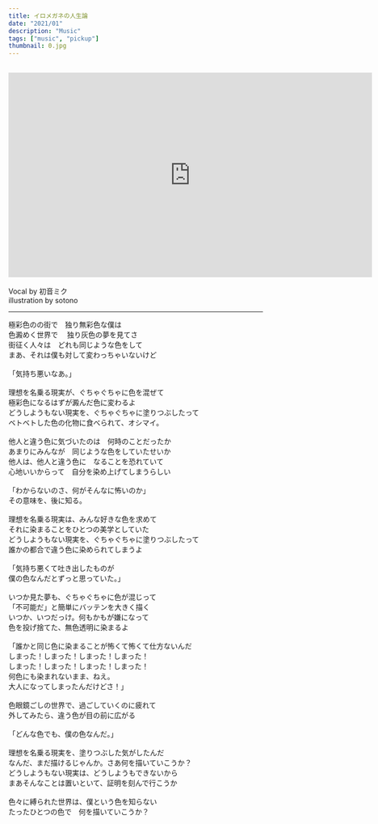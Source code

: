 ```yaml
---
title: イロメガネの人生論
date: "2021/01"
description: "Music"
tags: ["music", "pickup"]
thumbnail: 0.jpg
---
```


## <iframe width="720" height="405" src="https://www.youtube.com/embed/KFBYnI13tKk" frameborder="0" allow="accelerometer; autoplay; clipboard-write; encrypted-media; gyroscope; picture-in-picture" allowfullscreen></iframe>

Vocal by 初音ミク<br>
illustration by sotono<br>

---

極彩色のの街で　独り無彩色な僕は<br>
色澱めく世界で 　独り灰色の夢を見てさ<br>
街征く人々は　どれも同じような色をして<br>
まあ、それは僕も対して変わっちゃいないけど<br>
<br>
「気持ち悪いなあ。」<br>
<br>
理想を名乗る現実が、ぐちゃぐちゃに色を混ぜて<br>
極彩色になるはずが澱んだ色に変わるよ<br>
どうしようもない現実を、ぐちゃぐちゃに塗りつぶしたって<br>
ベトベトした色の化物に食べられて、オシマイ。<br>
<br>
他人と違う色に気づいたのは　何時のことだったか<br>
あまりにみんなが　同じような色をしていたせいか<br>
他人は、他人と違う色に　なることを恐れていて<br>
心地いいからって　自分を染め上げてしまうらしい<br>
<br>
「わからないのさ、何がそんなに怖いのか」<br>
その意味を、後に知る。<br>
<br>
理想を名乗る現実は、みんな好きな色を求めて<br>
それに染まることをひとつの美学としていた<br>
どうしようもない現実を、ぐちゃぐちゃに塗りつぶしたって<br>
誰かの都合で違う色に染められてしまうよ<br>
<br>
「気持ち悪くて吐き出したものが<br>
僕の色なんだとずっと思っていた。」<br>
<br>
いつか見た夢も、ぐちゃぐちゃに色が混じって<br>
「不可能だ」と簡単にバッテンを大きく描く<br>
いつか、いつだっけ。何もかもが嫌になって<br>
色を投げ捨てた、無色透明に染まるよ<br>
<br>
「誰かと同じ色に染まることが怖くて怖くて仕方ないんだ<br>
しまった！しまった！しまった！しまった！<br>
しまった！しまった！しまった！しまった！<br>
何色にも染まれないまま、ねえ。 <br>
大人になってしまったんだけどさ！」<br>
<br>
色眼鏡ごしの世界で、過ごしていくのに疲れて<br>
外してみたら、違う色が目の前に広がる<br>
<br>
「どんな色でも、僕の色なんだ。」<br>
<br>
理想を名乗る現実を、塗りつぶした気がしたんだ<br>
なんだ、まだ描けるじゃんか。さあ何を描いていこうか？<br>
どうしようもない現実は、どうしようもできないから<br>
まあそんなことは置いといて、証明を刻んで行こうか<br>
<br>
色々に縛られた世界は、僕という色を知らない<br>
たったひとつの色で　何を描いていこうか？<br>
